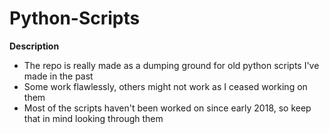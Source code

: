# Python-Scripts

**Description**
* The repo is really made as a dumping ground for old python scripts I've made in the past
* Some work flawlessly, others might not work as I ceased working on them
* Most of the scripts haven't been worked on since early 2018, so keep that in mind looking through them
